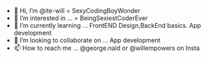 - 👋 Hi, I’m @ite-will = SexyCodingBoyWonder
- 👀 I’m interested in ... = BeingSexiestCoderEver
- 🌱 I’m currently learning ... FrontEND Design,BackEnd basics. App development
- 💞️ I’m looking to collaborate on ... App development
- 📫 How to reach me ... @george.nald or @willempowers on Insta

<!---
ite-will/ite-will is a ✨ special ✨ repository because its `README.md` (this file) appears on your GitHub profile.
You can click the Preview link to take a look at your changes.
--->
